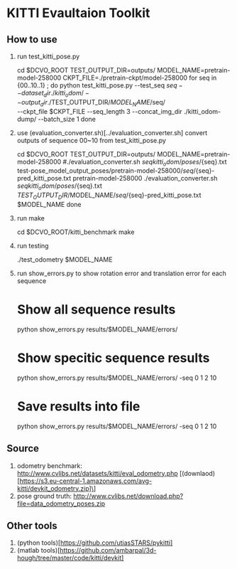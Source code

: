 # KITTI Evaultaion Toolkit

## How to use

1. run test_kitti_pose.py

    cd $DCVO_ROOT
    TEST_OUTPUT_DIR=outputs/
    MODEL_NAME=pretrain-model-258000
    CKPT_FILE=./pretrain-ckpt/model-258000
    for seq in {00..10..1} ; do 
        python test_kitti_pose.py --test_seq $seq --dataset_dir ./kitti_odom/ --output_dir ./$TEST_OUTPUT_DIR/$MODEL_NAME/$seq/ \
            --ckpt_file $CKPT_FILE --seq_length 3 --concat_img_dir ./kitti_odom-dump/ --batch_size 1
    done

2. use (evaluation_converter.sh)[../evaluation_converter.sh] convert outputs of sequence 00~10 from test_kitti_pose.py

    cd $DCVO_ROOT
    TEST_OUTPUT_DIR=outputs/
    MODEL_NAME=pretrain-model-258000
    #./evaluation_converter.sh $seq kitti_odom/poses/${seq}.txt test-pose_model_output_poses/pretrain-model-258000/$seq/${seq}-pred_kitti_pose.txt pretrain-model-258000
    ./evaluation_converter.sh $seq kitti_odom/poses/${seq}.txt $TEST_OUTPUT_DIR/$MODEL_NAME/$seq/${seq}-pred_kitti_pose.txt $MODEL_NAME
    done

3. run make

    cd $DCVO_ROOT/kitti_benchmark
    make

4. run testing

    ./test_odometry $MODEL_NAME 

5. run show_errors.py to show rotation error and translation error for each sequence

    # Show all sequence results
    python show_errors.py results/$MODEL_NAME/errors/
    # Show specitic sequence results
    python show_errors.py results/$MODEL_NAME/errors/ -seq 0 1 2 10
    # Save results into file
    python show_errors.py results/$MODEL_NAME/errors/ -seq 0 1 2 10



## Source

1. odometry benchmark: http://www.cvlibs.net/datasets/kitti/eval_odometry.php \[(downlaod)[https://s3.eu-central-1.amazonaws.com/avg-kitti/devkit_odometry.zip]\]
2. pose ground truth: http://www.cvlibs.net/download.php?file=data_odometry_poses.zip



## Other tools

1. (python tools)[https://github.com/utiasSTARS/pykitti]
2. (matlab tools)[https://github.com/ambarpal/3d-hough/tree/master/code/kitti/devkit]
